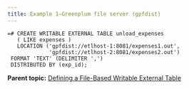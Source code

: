 ```yaml
---
title: Example 1—Greenplum file server (gpfdist) 
---
```


```
=# CREATE WRITABLE EXTERNAL TABLE unload_expenses 
   ( LIKE expenses ) 
   LOCATION ('gpfdist://etlhost-1:8081/expenses1.out', 
             'gpfdist://etlhost-2:8081/expenses2.out')
 FORMAT 'TEXT' (DELIMITER ',')
 DISTRIBUTED BY (exp_id);

```

**Parent topic:** [Defining a File-Based Writable External Table](../../load/topics/g-defining-a-file-based-writable-external-table.html)

